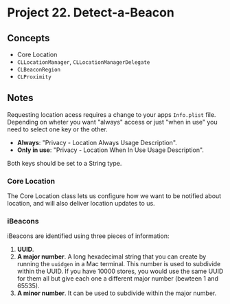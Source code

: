 
# Project 22. Detect-a-Beacon

## Concepts

- Core Location
- `CLLocationManager`, `CLLocationManagerDelegate`
- `CLBeaconRegion`
- `CLProximity`

## Notes

Requesting location acess requires a change to your apps `Info.plist` file. Depending on wheter you want "always" access or just "when in use" you need to select one key or the other.

- **Always**: "Privacy - Location Always Usage Description".
- **Only in use**: "Privacy - Location When In Use Usage Description".

Both keys should be set to a String type.

### Core Location

The Core Location class lets us configure how we want to be notified about location, and will also deliver location updates to us.

### iBeacons

iBeacons are identified using three pieces of information: 

1. **UUID**.
2. **A major number**. A long hexadecimal string that you can create by running the `uuidgen` in a Mac terminal. This number is used to subdivide within the UUID. If you have 10000 stores, you would use the same UUID for them all but give each one a different major number (bewteen 1 and 65535).
3. **A minor number**. It can be used to subdivide within the major number. 


